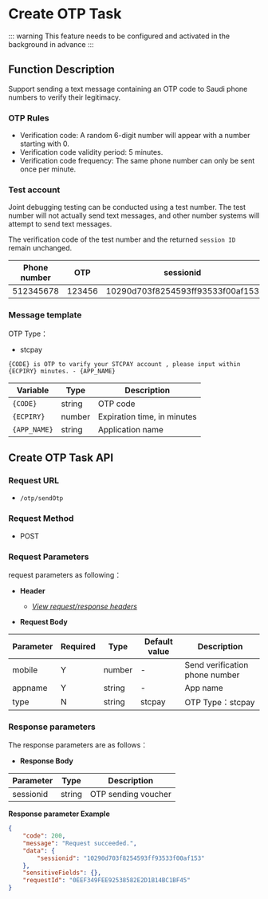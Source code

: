 # Create OTP Task

::: warning
This feature needs to be configured and activated in the background in advance
:::

## Function Description

Support sending a text message containing an OTP code to Saudi phone numbers to verify their legitimacy.

### OTP Rules

- Verification code: A random 6-digit number will appear with a number starting with 0.
- Verification code validity period: 5 minutes.
- Verification code frequency: The same phone number can only be sent once per minute.

### Test account

Joint debugging testing can be conducted using a test number. The test number will not actually send text messages, and other number systems will attempt to send text messages.

The verification code of the test number and the returned `session ID` remain unchanged.

| **Phone number** | **OTP** | **sessionid**                    |
| ---------------- | ------- | -------------------------------- |
| 512345678        | 123456  | 10290d703f8254593ff93533f00af153 |

### Message template

OTP Type：

- stcpay

```
{CODE} is OTP to varify your STCPAY account , please input within {ECPIRY} minutes. - {APP_NAME}
```

| **Variable** | **Type** | **Description**             |
| ------------ | -------- | --------------------------- |
| `{CODE}`     | string   | OTP code                    |
| `{ECPIRY}`   | number   | Expiration time, in minutes |
| `{APP_NAME}` | string   | Application name            |

## Create OTP Task API

### Request URL

- `/otp/sendOtp`

### Request Method

- POST

### Request Parameters

request parameters as following：

- **Header**

  - [_View request/response headers_](/en/payoutApi/apiRule/header)

- **Request Body**

| **Parameter** | **Required** | **Type** | **Default value** | **Description**                |
| -------------- | ------------ | -------- | ----------------- | ------------------------------ |
| mobile         | Y            | number   | -                 | Send verification phone number |
| appname        | Y            | string   | -                 | App name                       |
| type           | N            | string   | stcpay            | OTP Type：stcpay               |

### Response parameters

The response parameters are as follows：

- **Response Body**

| **Parameter** | **Type** | **Description**     |
| -------------- | -------- | ------------------- |
| sessionid      | string   | OTP sending voucher |

**Response parameter Example**

```json
{
    "code": 200,
    "message": "Request succeeded.",
    "data": {
        "sessionid": "10290d703f8254593ff93533f00af153"
    },
    "sensitiveFields": {},
    "requestId": "0EEF349FEE92538582E2D1B14BC1BF45"
}
```